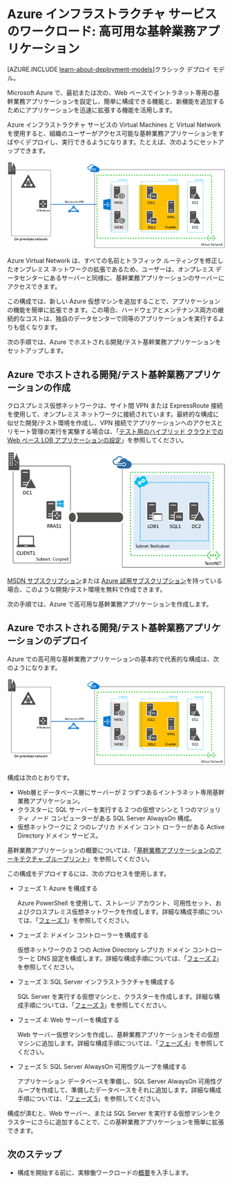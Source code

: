 <properties 
	pageTitle="Azure の基幹業務アプリケーション | Microsoft Azure" 
	description="Azure の基幹業務アプリケーションの価値を説明し、テスト環境の設定および高可用性構成のデプロイを実行します。" 
	services="virtual-machines" 
	documentationCenter="" 
	authors="JoeDavies-MSFT" 
	manager="timlt" 
	editor=""
	tags="azure-resource-manager"/>

<tags 
	ms.service="virtual-machines" 
	ms.workload="infrastructure-services" 
	ms.tgt_pltfrm="Windows" 
	ms.devlang="na" 
	ms.topic="article" 
	ms.date="12/17/2015" 
	ms.author="josephd"/>

# Azure インフラストラクチャ サービスのワークロード: 高可用な基幹業務アプリケーション

[AZURE.INCLUDE [learn-about-deployment-models](../../includes/learn-about-deployment-models-rm-include.md)]クラシック デプロイ モデル。


Microsoft Azure で、最初または次の、Web ベースでイントラネット専用の基幹業務アプリケーションを設定し、簡単に構成できる機能と、新機能を追加するためにアプリケーションを迅速に拡張する機能を活用します。
 
Azure インフラストラクチャ サービスの Virtual Machines と Virtual Network を使用すると、組織のユーザーがアクセス可能な基幹業務アプリケーションをすばやくデプロイし、実行できるようになります。たとえば、次のようにセットアップできます。

![](./media/virtual-machines-workload-high-availability-LOB-application/workload-lobapp-phase4.png)
 
Azure Virtual Network は、すべての名前とトラフィック ルーティングを修正したオンプレミス ネットワークの拡張であるため、ユーザーは、オンプレミス データセンターにあるサーバーと同様に、基幹業務アプリケーションのサーバーにアクセスできます。

この構成では、新しい Azure 仮想マシンを追加することで、アプリケーションの機能を簡単に拡張できます。この場合、ハードウェアとメンテナンス両方の継続的なコストは、独自のデータセンターで同等のアプリケーションを実行するよりも低くなります。

次の手順では、Azure でホストされる開発/テスト基幹業務アプリケーションをセットアップします。

## Azure でホストされる開発/テスト基幹業務アプリケーションの作成

クロスプレミス仮想ネットワークは、サイト間 VPN または ExpressRoute 接続を使用して、オンプレミス ネットワークに接続されています。最終的な構成に似せた開発/テスト環境を作成し、VPN 接続でアプリケーションへのアクセスとリモート管理の実行を実験する場合は、「[テスト用のハイブリッド クラウドでの Web ベース LOB アプリケーションの設定](../virtual-network/virtual-networks-setup-lobapp-hybrid-cloud-testing.md)」を参照してください。

![](./media/virtual-machines-workload-high-availability-LOB-application/CreateLOBAppHybridCloud_3.png)
 
[MSDN サブスクリプション](http://azure.microsoft.com/pricing/member-offers/msdn-benefits/)または [Azure 試用サブスクリプション](http://azure.microsoft.com/pricing/free-trial/)を持っている場合、このような開発/テスト環境を無料で作成できます。

次の手順では、Azure で高可用な基幹業務アプリケーションを作成します。

## Azure でホストされる開発/テスト基幹業務アプリケーションのデプロイ

Azure での高可用な基幹業務アプリケーションの基本的で代表的な構成は、次のようになります。

![](./media/virtual-machines-workload-high-availability-LOB-application/workload-lobapp-phase4.png)
 
構成は次のとおりです。

- Web層とデータベース層にサーバーが 2 つずつあるイントラネット専用基幹業務アプリケーション。
- クラスターに SQL サーバーを実行する 2 つの仮想マシンと 1 つのマジョリティ ノード コンピューターがある SQL Server AlwaysOn 構成。
- 仮想ネットワークに 2 つのレプリカ ドメイン コント ローラーがある Active Directory ドメイン サービス。

基幹業務アプリケーションの概要については、「[基幹業務アプリケーションのアーキテクチャ ブループリント](http://msdn.microsoft.com/dn630664)」を参照してください。

この構成をデプロイするには、次のプロセスを使用します。

- フェーズ 1: Azure を構成する 

	Azure PowerShell を使用して、ストレージ アカウント、可用性セット、およびクロスプレミス仮想ネットワークを作成します。詳細な構成手順については、「[フェーズ 1](virtual-machines-workload-high-availability-LOB-application-phase1.md)」を参照してください。

- フェーズ 2: ドメイン コントローラーを構成する

	仮想ネットワークの 2 つの Active Directory レプリカ ドメイン コントローラーと DNS 設定を構成します。詳細な構成手順については、「[フェーズ 2](virtual-machines-workload-high-availability-LOB-application-phase2.md)」を参照してください。

- フェーズ 3: SQL Server インフラストラクチャを構成する

	SQL Server を実行する仮想マシンと、クラスターを作成します。詳細な構成手順については、「[フェーズ 3](virtual-machines-workload-high-availability-LOB-application-phase3.md)」を参照してください。

- フェーズ 4: Web サーバーを構成する

	Web サーバー仮想マシンを作成し、基幹業務アプリケーションをその仮想マシンに追加します。詳細な構成手順については、「[フェーズ 4](virtual-machines-workload-high-availability-LOB-application-phase4.md)」を参照してください。

- フェーズ 5: SQL Server AlwaysOn 可用性グループを構成する

	アプリケーション データベースを準備し、SQL Server AlwaysOn 可用性グループを作成して、準備したデータベースをそれに追加します。詳細な構成手順については、「[フェーズ 5](virtual-machines-workload-high-availability-LOB-application-phase5.md)」を参照してください。

構成が済むと、Web サーバー、または SQL Server を実行する仮想マシンをクラスターにさらに追加することで、この基幹業務アプリケーションを簡単に拡張できます。

## 次のステップ

- 構成を開始する前に、実稼働ワークロードの[概要](virtual-machines-workload-high-availability-lob-application-overview.md)を入手します。

<!---HONumber=AcomDC_1223_2015-->